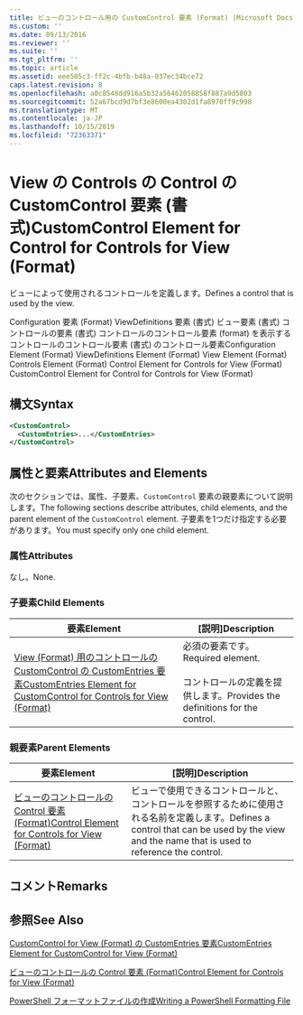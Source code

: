 ```yaml
---
title: ビューのコントロール用の CustomControl 要素 (Format) |Microsoft Docs
ms.custom: ''
ms.date: 09/13/2016
ms.reviewer: ''
ms.suite: ''
ms.tgt_pltfrm: ''
ms.topic: article
ms.assetid: eee505c3-ff2c-4bfb-b48a-037ec34bce72
caps.latest.revision: 8
ms.openlocfilehash: a0c8548dd916a5b32a56462058858f887a9d5803
ms.sourcegitcommit: 52a67bcd9d7bf3e8600ea4302d1fa8970ff9c998
ms.translationtype: MT
ms.contentlocale: ja-JP
ms.lasthandoff: 10/15/2019
ms.locfileid: "72363371"
---
```

# <a name="customcontrol-element-for-control-for-controls-for-view-format"></a><span data-ttu-id="75517-102">View の Controls の Control の CustomControl 要素 (書式)</span><span class="sxs-lookup"><span data-stu-id="75517-102">CustomControl Element for Control for Controls for View (Format)</span></span>

<span data-ttu-id="75517-103">ビューによって使用されるコントロールを定義します。</span><span class="sxs-lookup"><span data-stu-id="75517-103">Defines a control that is used by the view.</span></span>

<span data-ttu-id="75517-104">Configuration 要素 (Format) ViewDefinitions 要素 (書式) ビュー要素 (書式) コントロールの要素 (書式) コントロールのコントロール要素 (format) を表示するコントロールのコントロール要素 (書式) のコントロール要素</span><span class="sxs-lookup"><span data-stu-id="75517-104">Configuration Element (Format) ViewDefinitions Element (Format) View Element (Format) Controls Element (Format) Control Element for Controls for View (Format) CustomControl Element for Control for Controls for View (Format)</span></span>

## <a name="syntax"></a><span data-ttu-id="75517-105">構文</span><span class="sxs-lookup"><span data-stu-id="75517-105">Syntax</span></span>

```xml
<CustomControl>
  <CustomEntries>...</CustomEntries>
</CustomControl>
```

## <a name="attributes-and-elements"></a><span data-ttu-id="75517-106">属性と要素</span><span class="sxs-lookup"><span data-stu-id="75517-106">Attributes and Elements</span></span>

<span data-ttu-id="75517-107">次のセクションでは、属性、子要素、`CustomControl` 要素の親要素について説明します。</span><span class="sxs-lookup"><span data-stu-id="75517-107">The following sections describe attributes, child elements, and the parent element of the `CustomControl` element.</span></span> <span data-ttu-id="75517-108">子要素を1つだけ指定する必要があります。</span><span class="sxs-lookup"><span data-stu-id="75517-108">You must specify only one child element.</span></span>

### <a name="attributes"></a><span data-ttu-id="75517-109">属性</span><span class="sxs-lookup"><span data-stu-id="75517-109">Attributes</span></span>

<span data-ttu-id="75517-110">なし。</span><span class="sxs-lookup"><span data-stu-id="75517-110">None.</span></span>

### <a name="child-elements"></a><span data-ttu-id="75517-111">子要素</span><span class="sxs-lookup"><span data-stu-id="75517-111">Child Elements</span></span>

|<span data-ttu-id="75517-112">要素</span><span class="sxs-lookup"><span data-stu-id="75517-112">Element</span></span>|<span data-ttu-id="75517-113">[説明]</span><span class="sxs-lookup"><span data-stu-id="75517-113">Description</span></span>|
|-------------|-----------------|
|[<span data-ttu-id="75517-114">View (Format) 用のコントロールの CustomControl の CustomEntries 要素</span><span class="sxs-lookup"><span data-stu-id="75517-114">CustomEntries Element for CustomControl for Controls for View (Format)</span></span>](./customentries-element-for-customcontrol-for-controls-for-view-format.md)|<span data-ttu-id="75517-115">必須の要素です。</span><span class="sxs-lookup"><span data-stu-id="75517-115">Required element.</span></span><br /><br /> <span data-ttu-id="75517-116">コントロールの定義を提供します。</span><span class="sxs-lookup"><span data-stu-id="75517-116">Provides the definitions for the control.</span></span>|

### <a name="parent-elements"></a><span data-ttu-id="75517-117">親要素</span><span class="sxs-lookup"><span data-stu-id="75517-117">Parent Elements</span></span>

|<span data-ttu-id="75517-118">要素</span><span class="sxs-lookup"><span data-stu-id="75517-118">Element</span></span>|<span data-ttu-id="75517-119">[説明]</span><span class="sxs-lookup"><span data-stu-id="75517-119">Description</span></span>|
|-------------|-----------------|
|[<span data-ttu-id="75517-120">ビューのコントロールの Control 要素 (Format)</span><span class="sxs-lookup"><span data-stu-id="75517-120">Control Element for Controls for View (Format)</span></span>](./control-element-for-controls-for-view-format.md)|<span data-ttu-id="75517-121">ビューで使用できるコントロールと、コントロールを参照するために使用される名前を定義します。</span><span class="sxs-lookup"><span data-stu-id="75517-121">Defines a control that can be used by the view and the name that is used to reference the control.</span></span>|

## <a name="remarks"></a><span data-ttu-id="75517-122">コメント</span><span class="sxs-lookup"><span data-stu-id="75517-122">Remarks</span></span>

## <a name="see-also"></a><span data-ttu-id="75517-123">参照</span><span class="sxs-lookup"><span data-stu-id="75517-123">See Also</span></span>

[<span data-ttu-id="75517-124">CustomControl for View (Format) の CustomEntries 要素</span><span class="sxs-lookup"><span data-stu-id="75517-124">CustomEntries Element for CustomControl for View (Format)</span></span>](./customentries-element-for-customcontrol-for-controls-for-configuration-format.md)

[<span data-ttu-id="75517-125">ビューのコントロールの Control 要素 (Format)</span><span class="sxs-lookup"><span data-stu-id="75517-125">Control Element for Controls for View (Format)</span></span>](./control-element-for-controls-for-view-format.md)

[<span data-ttu-id="75517-126">PowerShell フォーマットファイルの作成</span><span class="sxs-lookup"><span data-stu-id="75517-126">Writing a PowerShell Formatting File</span></span>](./writing-a-powershell-formatting-file.md)
